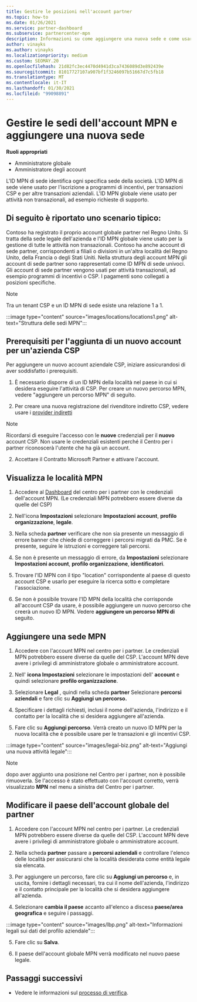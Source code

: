 ```yaml
---
title: Gestire le posizioni nell'account partner
ms.topic: how-to
ms.date: 01/26/2021
ms.service: partner-dashboard
ms.subservice: partnercenter-mpn
description: Informazioni su come aggiungere una nuova sede e come usare l'ID MNP di sede in programmi di incentivi, transazioni aziendali CSP, sottoscrizioni e altre transazioni.
author: vinayks
ms.author: vinayks
ms.localizationpriority: medium
ms.custom: SEOMAY.20
ms.openlocfilehash: 21d82fc3ec4470d4941d3ca7436089d3e892439e
ms.sourcegitcommit: 81017727107a907bf1f3246097b51667d7c5fb18
ms.translationtype: MT
ms.contentlocale: it-IT
ms.lasthandoff: 01/30/2021
ms.locfileid: "99098891"
---
```

# <a name="manage-your-mpn-account-locations-and-add-a-new-location"></a>Gestire le sedi dell'account MPN e aggiungere una nuova sede


**Ruoli appropriati**

- Amministratore globale
- Amministratore degli account

L'ID MPN di sede identifica ogni specifica sede della società. L'ID MPN di sede viene usato per l'iscrizione a programmi di incentivi, per transazioni CSP e per altre transazioni aziendali. L'ID MPN globale viene usato per attività non transazionali, ad esempio richieste di supporto.

## <a name="the-following-is-a-typical-scenario"></a>Di seguito è riportato uno scenario tipico:

Contoso ha registrato il proprio account globale partner nel Regno Unito. Si tratta della sede legale dell'azienda e l'ID MPN globale viene usato per la gestione di tutte le attività non transazionali. Contoso ha anche account di sede partner, corrispondenti a filiali o divisioni in un'altra località del Regno Unito, della Francia o degli Stati Uniti. Nella struttura degli account MPN gli account di sede partner sono rappresentati come ID MPN di sede univoci. Gli account di sede partner vengono usati per attività transazionali, ad esempio programmi di incentivi o CSP. I pagamenti sono collegati a posizioni specifiche. 

>[!NOTE]
>Tra un tenant CSP e un ID MPN di sede esiste una relazione 1 a 1.

:::image type="content" source="images/locations/locations1.png" alt-text="Struttura delle sedi MPN":::

## <a name="prerequisites-in-order-to-add-a-new-account-for-a-csp-business"></a>Prerequisiti per l'aggiunta di un nuovo account per un'azienda CSP

Per aggiungere un nuovo account aziendale CSP, iniziare assicurandosi di aver soddisfatto i prerequisiti.

1. È necessario disporre di un ID MPN della località nel paese in cui si desidera eseguire l'attività di CSP. Per creare un nuovo percorso MPN, vedere "aggiungere un percorso MPN" di seguito.
  
1. Per creare una nuova registrazione del rivenditore indiretto CSP, vedere usare i [provider indiretti](indirect-reseller-tasks-in-partner-center.md#get-started) 

>[!NOTE] 
 >Ricordarsi di eseguire l'accesso con le **nuove** credenziali per il **nuovo** account CSP. Non usare le credenziali esistenti perché il Centro per i partner riconoscerà l'utente che ha già un account.

2. Accettare il Contratto Microsoft Partner e attivare l'account.

## <a name="view-your-mpn-locations"></a>Visualizza le località MPN

1. Accedere al [Dashboard](https://partner.microsoft.com/dashboard/home) del centro per i partner con le credenziali dell'account MPN. (Le credenziali MPN potrebbero essere diverse da quelle del CSP) 
 
1. Nell'icona **Impostazioni** selezionare **Impostazioni account**, **profilo organizzazione**, **legale**. 

1. Nella scheda **partner** verificare che non sia presente un messaggio di errore banner che chiede di correggere i percorsi migrati da PMC. Se è presente, seguire le istruzioni e correggere tali percorsi. 

3. Se non è presente un messaggio di errore, da  **Impostazioni** selezionare  **Impostazioni account**, **profilo organizzazione**, **identificatori**.

4. Trovare l'ID MPN con il tipo "location" corrispondente al paese di questo account CSP e usarlo per eseguire la ricerca sotto e completare l'associazione.

5. Se non è possibile trovare l'ID MPN della località che corrisponde all'account CSP da usare, è possibile aggiungere un nuovo percorso che creerà un nuovo ID MPN. Vedere **aggiungere un percorso MPN di** seguito.

## <a name="add-an-mpn-location"></a>Aggiungere una sede MPN

1. Accedere con l'account MPN nel centro per i partner. Le credenziali MPN potrebbero essere diverse da quelle del CSP. L'account MPN deve avere i privilegi di amministratore globale o amministratore account. 

1. Nell' **icona Impostazioni** selezionare le impostazioni dell' **account** e quindi selezionare **profilo organizzazione**.

2. Selezionare **Legal** , quindi nella scheda **partner** Selezionare **percorsi aziendali** e fare clic su **Aggiungi un percorso.**

3. Specificare i dettagli richiesti, inclusi il nome dell'azienda, l'indirizzo e il contatto per la località che si desidera aggiungere all'azienda.
 
1. Fare clic su **Aggiungi percorso**. Verrà creato un nuovo ID MPN per la nuova località che è possibile usare per le transazioni e gli incentivi CSP.

:::image type="content" source="images/legal-biz.png" alt-text="Aggiungi una nuova attività legale":::

> [!NOTE]
> dopo aver aggiunto una posizione nel Centro per i partner, non è possibile rimuoverla. Se l'accesso è stato effettuato con l'account corretto, verrà visualizzato **MPN** nel menu a sinistra del Centro per i partner.

## <a name="change-country-of-partner-global-account"></a>Modificare il paese dell'account globale del partner 

1. Accedere con l'account MPN nel centro per i partner. Le credenziali MPN potrebbero essere diverse da quelle del CSP. L'account MPN deve avere i privilegi di amministratore globale o amministratore account. 

2. Nella scheda **partner** passare a **percorsi aziendali** e controllare l'elenco delle località per assicurarsi che la località desiderata come entità legale sia elencata. 
 
1. Per aggiungere un percorso, fare clic su **Aggiungi un percorso** e, in uscita, fornire i dettagli necessari, tra cui il nome dell'azienda, l'indirizzo e il contatto principale per la località che si desidera aggiungere all'azienda. 
 
1. Selezionare **cambia il paese** accanto all'elenco a discesa **paese/area geografica** e seguire i passaggi. 

:::image type="content" source="images/lbp.png" alt-text="Informazioni legali sui dati del profilo aziendale":::

5. Fare clic su **Salva**.

6. Il paese dell'account globale MPN verrà modificato nel nuovo paese legale.
  
## <a name="next-steps"></a>Passaggi successivi

- Vedere le informazioni sul [processo di verifica](verification-responses.md).
